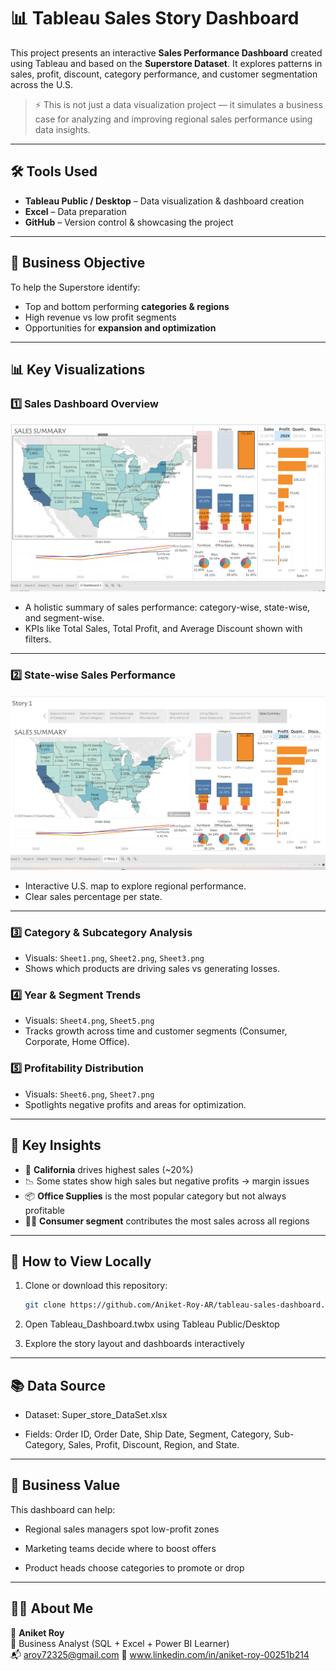 # 📊 Tableau Sales Story Dashboard

This project presents an interactive **Sales Performance Dashboard** created using Tableau and based on the **Superstore Dataset**. It explores patterns in sales, profit, discount, category performance, and customer segmentation across the U.S.

> ⚡️ This is not just a data visualization project — it simulates a business case for analyzing and improving regional sales performance using data insights.

---
## 🛠️ Tools Used

- **Tableau Public / Desktop** – Data visualization & dashboard creation  
- **Excel** – Data preparation  
- **GitHub** – Version control & showcasing the project

---

## 📌 Business Objective

To help the Superstore identify:
- Top and bottom performing **categories & regions**
- High revenue vs low profit segments
- Opportunities for **expansion and optimization**

---

## 📊 Key Visualizations

### 1️⃣ **Sales Dashboard Overview**
![Dashboard](Dashboard.png)

- A holistic summary of sales performance: category-wise, state-wise, and segment-wise.
- KPIs like Total Sales, Total Profit, and Average Discount shown with filters.

---

### 2️⃣ **State-wise Sales Performance**
![Story_Page](Story_Page.png)

- Interactive U.S. map to explore regional performance.
- Clear sales percentage per state.

---

### 3️⃣ **Category & Subcategory Analysis**
- Visuals: `Sheet1.png`, `Sheet2.png`, `Sheet3.png`
- Shows which products are driving sales vs generating losses.

### 4️⃣ **Year & Segment Trends**
- Visuals: `Sheet4.png`, `Sheet5.png`
- Tracks growth across time and customer segments (Consumer, Corporate, Home Office).

### 5️⃣ **Profitability Distribution**
- Visuals: `Sheet6.png`, `Sheet7.png`
- Spotlights negative profits and areas for optimization.

---

## 🎯 Key Insights

- 📍 **California** drives highest sales (~20%)
- 📉 Some states show high sales but negative profits → margin issues
- 📦 **Office Supplies** is the most popular category but not always profitable
- 🧑‍💼 **Consumer segment** contributes the most sales across all regions

---

## 🚀 How to View Locally

1. Clone or download this repository:
   ```bash
   git clone https://github.com/Aniket-Roy-AR/tableau-sales-dashboard.git

2. Open Tableau_Dashboard.twbx using Tableau Public/Desktop

3. Explore the story layout and dashboards interactively

---

## 📚 Data Source

- Dataset: Super_store_DataSet.xlsx

- Fields: Order ID, Order Date, Ship Date, Segment, Category, Sub-Category, Sales, Profit, Discount, Region, and State.

---

## 💼 Business Value
This dashboard can help:

- Regional sales managers spot low-profit zones

- Marketing teams decide where to boost offers

- Product heads choose categories to promote or drop

---

## 🙋‍♂️ About Me

👤 **Aniket Roy**  
🎯 Business Analyst (SQL + Excel + Power BI Learner)  
📬 aroy72325@gmail.com
🔗 www.linkedin.com/in/aniket-roy-00251b214
